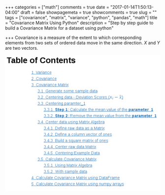 +++
categories = ["math"]
comments = true
date = "2017-01-14T1:50:13-04:00"
draft = false
showpagemeta = true
showcomments = true
slug = ""
tags = ["covariance", "matrix", "variance", "python", "pandas", "math"]
title = "Covariance Matrix Using Python"
description = "Step by step guide to build a Covariance Matrix for a dataset using python"

+++
Covariance is a measure of the extent to which corresponding elements from two sets of ordered data move in the same direction. $X$ and $Y$ are two vectors.

<a href="https://nbviewer.jupyter.org/github/ppeiris/Learning/blob/master/Math/PrincipalComponenetAnalysis/CovarianceMatrix.ipynb#Center-raw-data-Matrix" target="_blank"><img src="/img/covariancematrix_toc.png"></img></a>


